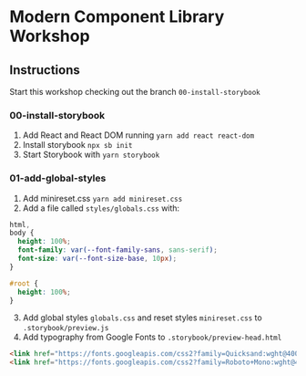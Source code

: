 # Modern Component Library Workshop

## Instructions

Start this workshop checking out the branch `00-install-storybook`

### 00-install-storybook
1. Add React and React DOM running `yarn add react react-dom`
1. Install storybook `npx sb init`
1. Start Storybook with `yarn storybook`

### 01-add-global-styles
1. Add minireset.css `yarn add minireset.css`
1. Add a file called `styles/globals.css` with:
```css
html,
body {
  height: 100%;
  font-family: var(--font-family-sans, sans-serif);
  font-size: var(--font-size-base, 10px);
}

#root {
  height: 100%;
}
```
3. Add global styles `globals.css` and reset styles `minireset.css` to `.storybook/preview.js`
4. Add typography from Google Fonts to `.storybook/preview-head.html`
```html
<link href="https://fonts.googleapis.com/css2?family=Quicksand:wght@400;500;700&display=swap" rel="stylesheet">
<link href="https://fonts.googleapis.com/css2?family=Roboto+Mono:wght@400;700&display=swap" rel="stylesheet">
```